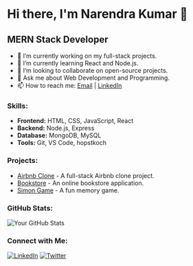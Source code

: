 # Hi there, I'm Narendra Kumar 👋

## MERN Stack Developer

- 🔭 I’m currently working on my full-stack projects.
- 🌱 I’m currently learning React and Node.js.
- 👯 I’m looking to collaborate on open-source projects.
- 💬 Ask me about Web Development and Programming.
- 📫 How to reach me: [Email](narendraprajapat4455@gmai.com) | [LinkedIn](www.linkedin.com/in/narendrakumar-174116313)


### Skills:
- **Frontend:** HTML, CSS, JavaScript, React
- **Backend:** Node.js, Express
- **Database:** MongoDB, MySQL
- **Tools:** Git, VS Code, hopstkoch

### Projects:
- [Airbnb Clone](https://github.com/narendrakumar7878/AirbnbClone) - A full-stack Airbnb clone project.
- [Bookstore](https://github.com/narendrakumar7878/bookstore) - An online bookstore application.
- [Simon Game](https://github.com/narendrakumar7878/simon-game) - A fun memory game.

### GitHub Stats:
![Your GitHub Stats](https://github-readme-stats.vercel.app/api?username=narendrakumar7878&show_icons=true&theme=radical)

### Connect with Me:
[![LinkedIn](https://img.shields.io/badge/LinkedIn-0077B5?style=for-the-badge&logo=linkedin&logoColor=white)](https://www.linkedin.com/in/yourprofile)
[![Twitter](https://img.shields.io/badge/Twitter-1DA1F2?style=for-the-badge&logo=twitter&logoColor=white)](https://twitter.com/yourprofile)

